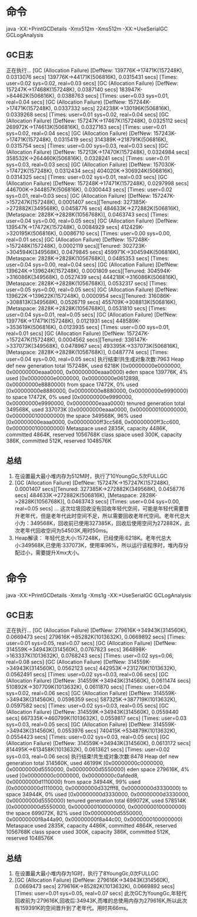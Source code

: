 # 命令
java -XX:+PrintGCDetails -Xmx512m -Xms512m -XX:+UseSerialGC GCLogAnalysis

## GC日志
正在执行...
[GC (Allocation Failure) [DefNew: 139776K->17471K(157248K), 0.0313076 secs] 139776K->44171K(506816K), 0.0315431 secs] [Times: user=0.02 sys=0.02, real=0.03 secs]
[GC (Allocation Failure) [DefNew: 157247K->17468K(157248K), 0.0387140 secs] 183947K->84462K(506816K), 0.0388763 secs] [Times: user=0.03 sys=0.01, real=0.04 secs]
[GC (Allocation Failure) [DefNew: 157244K->17471K(157248K), 0.0337332 secs] 224238K->130196K(506816K), 0.0339268 secs] [Times: user=0.01 sys=0.02, real=0.04 secs]
[GC (Allocation Failure) [DefNew: 157247K->17467K(157248K), 0.0325112 secs] 269972K->174613K(506816K), 0.0327163 secs] [Times: user=0.01 sys=0.02, real=0.04 secs]
[GC (Allocation Failure) [DefNew: 157243K->17471K(157248K), 0.0315419 secs] 314389K->218791K(506816K), 0.0315754 secs] [Times: user=0.00 sys=0.03, real=0.03 secs]
[GC (Allocation Failure) [DefNew: 157213K->17470K(157248K), 0.0324984 secs] 358532K->264460K(506816K), 0.0328241 secs] [Times: user=0.01 sys=0.03, real=0.03 secs]
[GC (Allocation Failure) [DefNew: 157030K->17472K(157248K), 0.0312434 secs] 404020K->306924K(506816K), 0.0314325 secs] [Times: user=0.02 sys=0.01, real=0.03 secs]
[GC (Allocation Failure) [DefNew: 157248K->17471K(157248K), 0.0297998 secs] 446700K->344857K(506816K), 0.0300443 secs] [Times: user=0.02 sys=0.01, real=0.03 secs]
[GC (Allocation Failure) [DefNew: 157247K->157247K(157248K), 0.0001407 secs][Tenured: 327385K->272882K(349568K), 0.0458776 secs] 484633K->272882K(506816K), [Metaspace: 2828K->2828K(1056768K)], 0.0463743 secs] [Times: user=0.04 sys=0.00, real=0.05 secs]
[GC (Allocation Failure) [DefNew: 139547K->17472K(157248K), 0.0084929 secs] 412429K->320195K(506816K), 0.0086710 secs] [Times: user=0.00 sys=0.00, real=0.01 secs]
[GC (Allocation Failure) [DefNew: 157248K->157248K(157248K), 0.0002119 secs][Tenured: 302723K->304594K(349568K), 0.0479845 secs] 459971K->304594K(506816K), [Metaspace: 2828K->2828K(1056768K)], 0.0485353 secs] [Times: user=0.04 sys=0.00, real=0.04 secs]
[GC (Allocation Failure) [DefNew: 139624K->139624K(157248K), 0.0001809 secs][Tenured: 304594K->316086K(349568K), 0.0527439 secs] 444218K->316086K(506816K), [Metaspace: 2828K->2828K(1056768K)], 0.0532317 secs] [Times: user=0.05 sys=0.00, real=0.05 secs]
[GC (Allocation Failure) [DefNew: 139622K->139622K(157248K), 0.0000954 secs][Tenured: 316086K->308813K(349568K), 0.0526719 secs] 455709K->308813K(506816K), [Metaspace: 2828K->2828K(1056768K)], 0.0531810 secs] [Times: user=0.04 sys=0.01, real=0.05 secs]
[GC (Allocation Failure) [DefNew: 139776K->17471K(157248K), 0.0121931 secs] 448589K->353619K(506816K), 0.0123935 secs] [Times: user=0.00 sys=0.01, real=0.01 secs]
[GC (Allocation Failure) [DefNew: 157247K->157247K(157248K), 0.0004562 secs][Tenured: 336147K->337073K(349568K), 0.0478967 secs] 493395K->337073K(506816K), [Metaspace: 2828K->2828K(1056768K)], 0.0487774 secs] [Times: user=0.04 sys=0.00, real=0.05 secs]
执行结束!共生成对象次数:7963
Heap
 def new generation   total 157248K, used 6218K [0x00000000e0000000, 0x00000000eaaa0000, 0x00000000eaaa0000)
  eden space 139776K,   4% used [0x00000000e0000000, 0x00000000e0612898, 0x00000000e8880000)
  from space 17472K,   0% used [0x00000000e8880000, 0x00000000e8880000, 0x00000000e9990000)
  to   space 17472K,   0% used [0x00000000e9990000, 0x00000000e9990000, 0x00000000eaaa0000)
 tenured generation   total 349568K, used 337073K [0x00000000eaaa0000, 0x0000000100000000, 0x0000000100000000)
   the space 349568K,  96% used [0x00000000eaaa0000, 0x00000000ff3cc568, 0x00000000ff3cc600, 0x0000000100000000)
 Metaspace       used 2835K, capacity 4486K, committed 4864K, reserved 1056768K
  class space    used 300K, capacity 386K, committed 512K, reserved 1048576K

## 总结
1. 在设置最大最小堆内存为512M时，执行了10YoungGc,5次FULLGC
2. [GC (Allocation Failure) [DefNew: 157247K->157247K(157248K), 0.0001407 secs][Tenured: 327385K->272882K(349568K), 0.0458776 secs] 484633K->272882K(506816K), [Metaspace: 2828K->2828K(1056768K)], 0.0463743 secs] [Times: user=0.04 sys=0.00, real=0.05 secs] ...  这次垃圾回收没有回收年轻代空间，可能是年轻代需要晋升老年代，但是老年代此时空间不足，所以需要回收老年代空间。老年代总大小为：349568K，回收前已使用327385K，回收后使用空间为272882K，此次老年代回收空间为54503K,用时50ms。
3. Heap解读： 年轻代总大小:157248K，已经使用:6218K。老年代总大小:349568K,已使用:337073K，使用率96%，所以运行该程序时，堆内存分配过小，需要提升Xmx大小。



# 命令
java -XX:+PrintGCDetails -Xmx1g -Xms1g -XX:+UseSerialGC GCLogAnalysis

## GC日志
正在执行...
[GC (Allocation Failure) [DefNew: 279616K->34943K(314560K), 0.0669473 secs] 279616K->85282K(1013632K), 0.0669892 secs] [Times: user=0.01 sys=0.05, real=0.07 secs]
[GC (Allocation Failure) [DefNew: 314559K->34943K(314560K), 0.0767823 secs] 364898K->163337K(1013632K), 0.0768243 secs] [Times: user=0.02 sys=0.06, real=0.08 secs]
[GC (Allocation Failure) [DefNew: 314559K->34943K(314560K), 0.0562123 secs] 442953K->231276K(1013632K), 0.0562491 secs] [Times: user=0.02 sys=0.03, real=0.06 secs]
[GC (Allocation Failure) [DefNew: 314559K->34943K(314560K), 0.0611474 secs] 510892K->307709K(1013632K), 0.0611870 secs] [Times: user=0.04 sys=0.02, real=0.06 secs]
[GC (Allocation Failure) [DefNew: 314559K->34943K(314560K), 0.0596359 secs] 587325K->387719K(1013632K), 0.0597582 secs] [Times: user=0.02 sys=0.03, real=0.05 secs]
[GC (Allocation Failure) [DefNew: 314559K->34943K(314560K), 0.0559440 secs] 667335K->460799K(1013632K), 0.0559817 secs] [Times: user=0.03 sys=0.03, real=0.05 secs]
[GC (Allocation Failure) [DefNew: 314559K->34943K(314560K), 0.0553976 secs] 740415K->534879K(1013632K), 0.0554423 secs] [Times: user=0.02 sys=0.03, real=0.05 secs]
[GC (Allocation Failure) [DefNew: 314559K->34943K(314560K), 0.0613172 secs] 814495K->613458K(1013632K), 0.0613621 secs] [Times: user=0.02 sys=0.03, real=0.06 secs]
执行结束!共生成对象次数:8478
Heap
 def new generation   total 314560K, used 46199K [0x00000000c0000000, 0x00000000d5550000, 0x00000000d5550000)
  eden space 279616K,   4% used [0x00000000c0000000, 0x00000000c0afded8, 0x00000000d1110000)
  from space 34944K,  99% used [0x00000000d1110000, 0x00000000d332fff8, 0x00000000d3330000)
  to   space 34944K,   0% used [0x00000000d3330000, 0x00000000d3330000, 0x00000000d5550000)
 tenured generation   total 699072K, used 578514K [0x00000000d5550000, 0x0000000100000000, 0x0000000100000000)
   the space 699072K,  82% used [0x00000000d5550000, 0x00000000f8a44a90, 0x00000000f8a44c00, 0x0000000100000000)
 Metaspace       used 2835K, capacity 4486K, committed 4864K, reserved 1056768K
  class space    used 300K, capacity 386K, committed 512K, reserved 1048576K

## 总结
1. 在设置最大最小堆内存为1G时，执行了8YoungGc,0次FULLGC
2. [GC (Allocation Failure) [DefNew: 279616K->34943K(314560K), 0.0669473 secs] 279616K->85282K(1013632K), 0.0669892 secs] [Times: user=0.01 sys=0.05, real=0.07 secs] 此次GC为YoungGc,年轻代回收前为:279616K,回收后:34943K,而堆的总使用内存为279616K,所以此次有159391K的空间晋升到了老年代。用时共66ms。